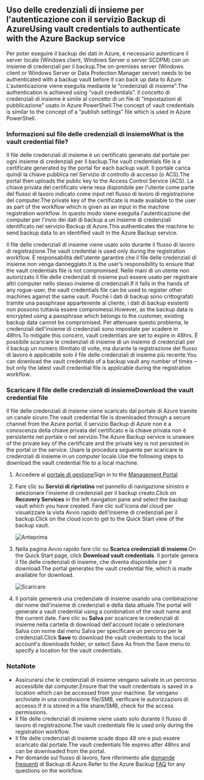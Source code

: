 ## <a name="using-vault-credentials-to-authenticate-with-the-azure-backup-service"></a><span data-ttu-id="d62bd-101">Uso delle credenziali di insieme per l'autenticazione con il servizio Backup di Azure</span><span class="sxs-lookup"><span data-stu-id="d62bd-101">Using vault credentials to authenticate with the Azure Backup service</span></span>
<span data-ttu-id="d62bd-102">Per poter eseguire il backup dei dati in Azure, è necessario autenticare il server locale (Windows client, Windows Server o server SCDPM) con un insieme di credenziali per il backup.</span><span class="sxs-lookup"><span data-stu-id="d62bd-102">The on-premises server (Windows client or Windows Server or Data Protection Manager server) needs to be authenticated with a backup vault before it can back up data to Azure.</span></span> <span data-ttu-id="d62bd-103">L'autenticazione viene eseguita mediante le "credenziali di insieme".</span><span class="sxs-lookup"><span data-stu-id="d62bd-103">The authentication is achieved using “vault credentials”.</span></span> <span data-ttu-id="d62bd-104">Il concetto di credenziali di insieme è simile al concetto di un file di "impostazioni di pubblicazione" usato in Azure PowerShell.</span><span class="sxs-lookup"><span data-stu-id="d62bd-104">The concept of vault credentials is similar to the concept of a “publish settings” file which is used in Azure PowerShell.</span></span>

### <a name="what-is-the-vault-credential-file"></a><span data-ttu-id="d62bd-105">Informazioni sul file delle credenziali di insieme</span><span class="sxs-lookup"><span data-stu-id="d62bd-105">What is the vault credential file?</span></span>
<span data-ttu-id="d62bd-106">Il file delle credenziali di insieme è un certificato generato dal portale per ogni insieme di credenziali per il backup.</span><span class="sxs-lookup"><span data-stu-id="d62bd-106">The vault credentials file is a certificate generated by the portal for each backup vault.</span></span> <span data-ttu-id="d62bd-107">Il portale carica quindi la chiave pubblica nel Servizio di controllo di accesso (o ACS).</span><span class="sxs-lookup"><span data-stu-id="d62bd-107">The portal then uploads the public key to the Access Control Service (ACS).</span></span> <span data-ttu-id="d62bd-108">La chiave privata del certificato viene resa disponibile per l'utente come parte del flusso di lavoro indicato come input nel flusso di lavoro di registrazione del computer.</span><span class="sxs-lookup"><span data-stu-id="d62bd-108">The private key of the certificate is made available to the user as part of the workflow which is given as an input in the machine registration workflow.</span></span> <span data-ttu-id="d62bd-109">In questo modo viene eseguita l'autenticazione del computer per l'invio dei dati di backup a un insieme di credenziali identificato nel servizio Backup di Azure.</span><span class="sxs-lookup"><span data-stu-id="d62bd-109">This authenticates the machine to send backup data to an identified vault in the Azure Backup service.</span></span>

<span data-ttu-id="d62bd-110">Il file delle credenziali di insieme viene usato solo durante il flusso di lavoro di registrazione.</span><span class="sxs-lookup"><span data-stu-id="d62bd-110">The vault credential is used only during the registration workflow.</span></span> <span data-ttu-id="d62bd-111">È responsabilità dell'utente garantire che il file delle credenziali di insieme non venga danneggiato.</span><span class="sxs-lookup"><span data-stu-id="d62bd-111">It is the user’s responsibility to ensure that the vault credentials file is not compromised.</span></span> <span data-ttu-id="d62bd-112">Nelle mani di un utente non autorizzato il file delle credenziali di insieme può essere usato per registrare altri computer nello stesso insieme di credenziali.</span><span class="sxs-lookup"><span data-stu-id="d62bd-112">If it falls in the hands of any rogue-user, the vault credentials file can be used to register other machines against the same vault.</span></span> <span data-ttu-id="d62bd-113">Poiché i dati di backup sono crittografati tramite una passphrase appartenente al cliente, i dati di backup esistenti non possono tuttavia essere compromessi.</span><span class="sxs-lookup"><span data-stu-id="d62bd-113">However, as the backup data is encrypted using a passphrase which belongs to the customer, existing backup data cannot be compromised.</span></span> <span data-ttu-id="d62bd-114">Per attenuare questo problema, le credenziali dell'insieme di credenziali sono impostate per scadere in 48hrs.</span><span class="sxs-lookup"><span data-stu-id="d62bd-114">To mitigate this concern, vault credentials are set to expire in 48hrs.</span></span> <span data-ttu-id="d62bd-115">È possibile scaricare le credenziali di insieme di un insieme di credenziali per il backup un numero illimitato di volte, ma durante la registrazione del flusso di lavoro è applicabile solo il file delle credenziali di insieme più recente.</span><span class="sxs-lookup"><span data-stu-id="d62bd-115">You can download the vault credentials of a backup vault any number of times – but only the latest vault credential file is applicable during the registration workflow.</span></span>

### <a name="download-the-vault-credential-file"></a><span data-ttu-id="d62bd-116">Scaricare il file delle credenziali di insieme</span><span class="sxs-lookup"><span data-stu-id="d62bd-116">Download the vault credential file</span></span>
<span data-ttu-id="d62bd-117">Il file delle credenziali di insieme viene scaricato dal portale di Azure tramite un canale sicuro.</span><span class="sxs-lookup"><span data-stu-id="d62bd-117">The vault credential file is downloaded through a secure channel from the Azure portal.</span></span> <span data-ttu-id="d62bd-118">Il servizio Backup di Azure non è a conoscenza della chiave privata del certificato e la chiave privata non è persistente nel portale o nel servizio.</span><span class="sxs-lookup"><span data-stu-id="d62bd-118">The Azure Backup service is unaware of the private key of the certificate and the private key is not persisted in the portal or the service.</span></span> <span data-ttu-id="d62bd-119">Usare la procedura seguente per scaricare le credenziali di insieme in un computer locale.</span><span class="sxs-lookup"><span data-stu-id="d62bd-119">Use the following steps to download the vault credential file to a local machine.</span></span>

1. <span data-ttu-id="d62bd-120">Accedere al [portale di gestione](https://manage.windowsazure.com/)</span><span class="sxs-lookup"><span data-stu-id="d62bd-120">Sign in to the [Management Portal](https://manage.windowsazure.com/)</span></span>
2. <span data-ttu-id="d62bd-121">Fare clic su **Servizi di ripristino** nel pannello di navigazione sinistro e selezionare l'insieme di credenziali per il backup creato.</span><span class="sxs-lookup"><span data-stu-id="d62bd-121">Click on **Recovery Services** in the left navigation pane and select the backup vault which you have created.</span></span> <span data-ttu-id="d62bd-122">Fare clic sull'icona del cloud per visualizzare la vista Avvio rapido dell'insieme di credenziali per il backup.</span><span class="sxs-lookup"><span data-stu-id="d62bd-122">Click on the cloud icon to get to the Quick Start view of the backup vault.</span></span>
   
   ![Anteprima](./media/backup-download-credentials/quickview.png)
3. <span data-ttu-id="d62bd-124">Nella pagina Avvio rapido fare clic su **Scarica credenziali di insieme**.</span><span class="sxs-lookup"><span data-stu-id="d62bd-124">On the Quick Start page, click **Download vault credentials**.</span></span> <span data-ttu-id="d62bd-125">Il portale genera il file delle credenziali di insieme, che diventa disponibile per il download.</span><span class="sxs-lookup"><span data-stu-id="d62bd-125">The  portal generates the vault credential file, which is made available for download.</span></span>
   
   ![Scaricare](./media/backup-download-credentials/downloadvc.png)
4. <span data-ttu-id="d62bd-127">Il portale genererà una credenziale di insieme usando una combinazione del nome dell'insieme di credenziali e della data attuale.</span><span class="sxs-lookup"><span data-stu-id="d62bd-127">The portal will generate a vault credential using a combination of the vault name and the current date.</span></span> <span data-ttu-id="d62bd-128">Fare clic su **Salva** per scaricare le credenziali di insieme nella cartella di download dell'account locale o selezionare Salva con nome dal menu Salva per specificare un percorso per le credenziali.</span><span class="sxs-lookup"><span data-stu-id="d62bd-128">Click **Save** to download the vault credentials to the local account's downloads folder, or select Save As from the Save menu to specify a location for the vault credentials.</span></span>

### <a name="note"></a><span data-ttu-id="d62bd-129">Nota</span><span class="sxs-lookup"><span data-stu-id="d62bd-129">Note</span></span>
* <span data-ttu-id="d62bd-130">Assicurarsi che le credenziali di insieme vengano salvate in un percorso accessibile dal computer.</span><span class="sxs-lookup"><span data-stu-id="d62bd-130">Ensure that the vault credentials is saved in a location which can be accessed from your machine.</span></span> <span data-ttu-id="d62bd-131">Se vengano archiviate in una condivisione file/SMB, verificare le autorizzazioni di accesso.</span><span class="sxs-lookup"><span data-stu-id="d62bd-131">If it is stored in a file share/SMB, check for the access permissions.</span></span>
* <span data-ttu-id="d62bd-132">Il file delle credenziali di insieme viene usato solo durante il flusso di lavoro di registrazione.</span><span class="sxs-lookup"><span data-stu-id="d62bd-132">The vault credentials file is used only during the registration workflow.</span></span>
* <span data-ttu-id="d62bd-133">Il file delle credenziali di insieme scade dopo 48 ore e può essere scaricato dal portale.</span><span class="sxs-lookup"><span data-stu-id="d62bd-133">The vault credentials file expires after 48hrs and can be downloaded from the portal.</span></span>
* <span data-ttu-id="d62bd-134">Per domande sul flusso di lavoro, fare riferimento alle [domande frequenti](../articles/backup/backup-azure-backup-faq.md) di Backup di Azure.</span><span class="sxs-lookup"><span data-stu-id="d62bd-134">Refer to the Azure Backup [FAQ](../articles/backup/backup-azure-backup-faq.md) for any questions on the workflow.</span></span>

